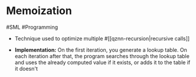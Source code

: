 # Memoization

#SML #Programming

- Technique used to optimize multiple #[[qznn-recursion|recursive calls]]

* **Implementation:** On the first iteration, you generate a lookup table. On each iteration after that, the program searches through the lookup table and uses the already computed value if it exists, or adds it to the table if it doesn't
